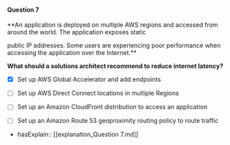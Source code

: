 #### Question  7


**An application is deployed on multiple AWS regions and accessed from around the world. The application exposes static

public IP addresses. Some users are experiencing poor performance when accessing the application over the Internet.**


**What should a solutions architect recommend to reduce internet latency?**


- [x] Set up AWS Global Accelerator and add endpoints


- [ ] Set up AWS Direct Connect locations in multiple Regions


- [ ] Set up an Amazon CloudFront distribution to access an application


- [ ] Set up an Amazon Route 53 geoproximity routing policy to route traffic



- hasExplain:: [[explanation_Question  7.md]]